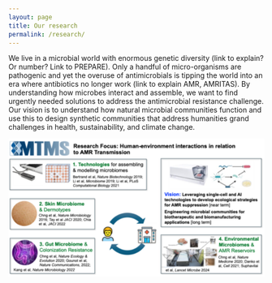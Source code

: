 ```yaml
---
layout: page
title: Our research
permalink: /research/
---
```


We live in a microbial world with enormous genetic diversity (link to explain? Or number? Link to PREPARE). Only a handful of micro-organisms are pathogenic and yet the overuse of antimicrobials is tipping the world into an era where antibiotics no longer work (link to explain AMR, AMRITAS). By understanding how microbes interact and assemble, we want to find urgently needed solutions to address the antimicrobial resistance challenge. Our vision is to understand how natural microbial communities function and use this to design synthetic communities that address humanities grand challenges in health, sustainability, and climate change. 

<p align="center">
  <img src="/images/MTMS_research.png" />
</p>

